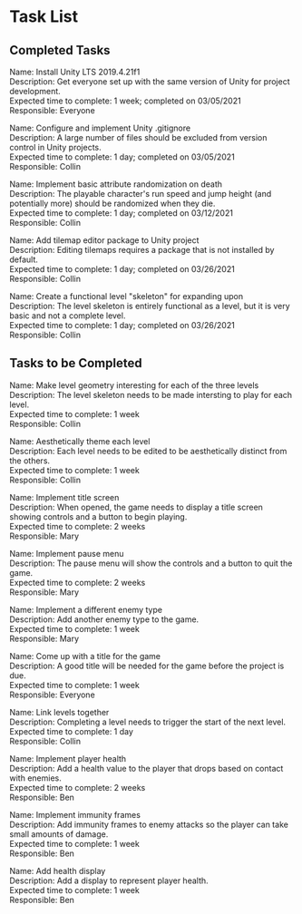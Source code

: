 # Task List

## Completed Tasks

Name: Install Unity LTS 2019.4.21f1  
Description: Get everyone set up with the same version of Unity for project development.  
Expected time to complete: 1 week; completed on 03/05/2021  
Responsible: Everyone

Name: Configure and implement Unity .gitignore  
Description: A large number of files should be excluded from version control in Unity projects.  
Expected time to complete: 1 day; completed on 03/05/2021  
Responsible: Collin

Name: Implement basic attribute randomization on death  
Description: The playable character's run speed and jump height (and potentially more) should be randomized when they die.  
Expected time to complete: 1 day; completed on 03/12/2021  
Responsible: Collin

Name: Add tilemap editor package to Unity project  
Description: Editing tilemaps requires a package that is not installed by default.  
Expected time to complete: 1 day; completed on 03/26/2021  
Responsible: Collin

Name: Create a functional level "skeleton" for expanding upon  
Description: The level skeleton is entirely functional as a level, but it is very basic and not a complete level.  
Expected time to complete: 1 day; completed on 03/26/2021  
Responsible: Collin

## Tasks to be Completed

Name: Make level geometry interesting for each of the three levels  
Description: The level skeleton needs to be made intersting to play for each level.  
Expected time to complete: 1 week  
Responsible: Collin

Name: Aesthetically theme each level  
Description: Each level needs to be edited to be aesthetically distinct from the others.  
Expected time to complete: 1 week  
Responsible: Collin

Name: Implement title screen  
Description: When opened, the game needs to display a title screen showing controls and a button to begin playing.  
Expected time to complete: 2 weeks  
Responsible: Mary

Name: Implement pause menu  
Description: The pause menu will show the controls and a button to quit the game.  
Expected time to complete: 2 weeks  
Responsible: Mary

Name: Implement a different enemy type  
Description: Add another enemy type to the game.  
Expected time to complete: 1 week  
Responsible: Mary

Name: Come up with a title for the game  
Description: A good title will be needed for the game before the project is due.  
Expected time to complete: 1 week  
Responsible: Everyone

Name: Link levels together  
Description: Completing a level needs to trigger the start of the next level.  
Expected time to complete: 1 day  
Responsible: Collin

Name: Implement player health  
Description: Add a health value to the player that drops based on contact with enemies.  
Expected time to complete: 2 weeks  
Responsible: Ben

Name: Implement immunity frames  
Description: Add immunity frames to enemy attacks so the player can take small amounts of damage.  
Expected time to complete: 1 week  
Responsible: Ben

Name: Add health display  
Description: Add a display to represent player health.  
Expected time to complete: 1 week  
Responsible: Ben
